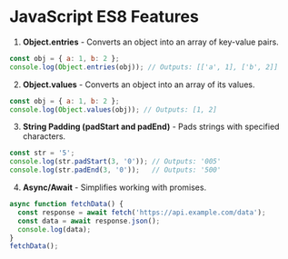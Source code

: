 
# JavaScript ES8 Features

1. **Object.entries** - Converts an object into an array of key-value pairs.
```javascript
const obj = { a: 1, b: 2 };
console.log(Object.entries(obj)); // Outputs: [['a', 1], ['b', 2]]
```

2. **Object.values** - Converts an object into an array of its values.
```javascript
const obj = { a: 1, b: 2 };
console.log(Object.values(obj)); // Outputs: [1, 2]
```

3. **String Padding (padStart and padEnd)** - Pads strings with specified characters.
```javascript
const str = '5';
console.log(str.padStart(3, '0')); // Outputs: '005'
console.log(str.padEnd(3, '0'));   // Outputs: '500'
```

4. **Async/Await** - Simplifies working with promises.
```javascript
async function fetchData() {
  const response = await fetch('https://api.example.com/data');
  const data = await response.json();
  console.log(data);
}
fetchData();
```
